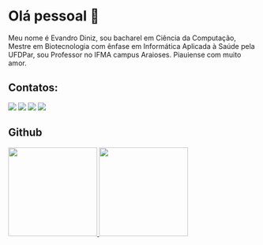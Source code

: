 # Olá pessoal 👋

Meu nome é Evandro Diniz, sou bacharel em Ciência da Computação, Mestre em Biotecnologia com ênfase em Informática Aplicada à Saúde pela UFDPar, sou Professor no IFMA campus Araioses. Piauiense com muito amor. 

## Contatos:

<div>
<a href="https://www.youtube.com/@evandro.devdiniz" target="_blank"><img loading="lazy" src="https://img.shields.io/badge/YouTube-FF0000?style=for-the-badge&logo=youtube&logoColor=white" target="_blank"></a>
<a href="https://www.instagram.com/_evandro_diniz/" target="_blank"><img loading="lazy" src="https://img.shields.io/badge/-Instagram-%23E4405F?style=for-the-badge&logo=instagram&logoColor=white" target="_blank"></a>
<a href = "mailto:evandro.fran27@gmail.com"><img loading="lazy" src="https://img.shields.io/badge/Gmail-D14836?style=for-the-badge&logo=gmail&logoColor=white" target="_blank"></a>
<a href="https://www.linkedin.com/in/evandro-diniz-143556142/" target="_blank"><img loading="lazy" src="https://img.shields.io/badge/-LinkedIn-%230077B5?style=for-the-badge&logo=linkedin&logoColor=white" target="_blank"></a>   
</div>

## Github

<div>
<a href="https://github.com/seu-usuário-aqui">
<img loading="lazy" height="180em" src="https://github-readme-stats.vercel.app/api/top-langs/?username=evandro-diniz&layout=compact&langs_count=7&theme=dracula"/>
<img loading="lazy" height="180em" src="https://github-readme-stats.vercel.app/api?username=evandro-diniz&show_icons=true&theme=dracula&include_all_commits=true&count_private=true"/>
</div>
